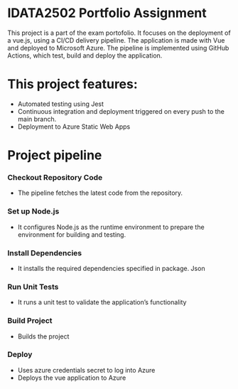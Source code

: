 # IDATA2502 Portfolio Assignment

This project is a part of the exam portofolio.
It focuses on the deployment of a vue.js, using a CI/CD delivery pipeline.
The application is made with Vue and deployed to Microsoft Azure.
The pipeline is implemented using GitHub Actions, which test, build and deploy the application.

# This project features:
- Automated testing using Jest
- Continuous integration and deployment triggered on every push to the main branch.
- Deployment to Azure Static Web Apps

# Project pipeline
### Checkout Repository Code
- The pipeline fetches the latest code from the repository. 

### Set up Node.js
- It configures Node.js as the runtime environment to prepare the environment for building and testing. 

### Install Dependencies
- It installs the required dependencies specified in package. Json

### Run Unit Tests
- It runs a unit test to validate the application’s functionality

### Build Project
-  Builds the project

### Deploy
- Uses azure credentials secret to log into Azure
- Deploys the vue application to Azure
